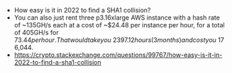 - How easy is it in 2022 to find a SHA1 collision?
- You can also just rent three p3.16xlarge AWS instance with a hash rate of ~135GH/s each at a cost of ~$24.48 per instance per hour, for a total of 405GH/s for $73.44 per hour. That would take you ~2397.12 hours (3 months) and cost you ~$176,044.
- https://crypto.stackexchange.com/questions/99767/how-easy-is-it-in-2022-to-find-a-sha1-collision